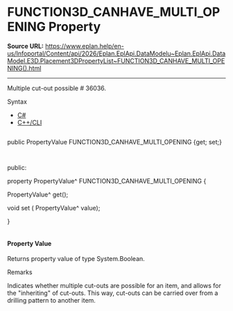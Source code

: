 # FUNCTION3D_CANHAVE_MULTI_OPENING Property

**Source URL:** https://www.eplan.help/en-us/Infoportal/Content/api/2026/Eplan.EplApi.DataModelu~Eplan.EplApi.DataModel.E3D.Placement3DPropertyList~FUNCTION3D_CANHAVE_MULTI_OPENING().html

---

Multiple cut-out possible # 36036.

Syntax

- [C#](#i-syntax-CS)
- [C++/CLI](#i-syntax-CPP2005)

```
```
public PropertyValue FUNCTION3D_CANHAVE_MULTI_OPENING {get; set;}
```
```

```
```
public:

property PropertyValue^ FUNCTION3D_CANHAVE_MULTI_OPENING {

   PropertyValue^ get();

   void set (    PropertyValue^ value);

}
```
```

#### Property Value

Returns property value of type System.Boolean.

Remarks

Indicates whether multiple cut-outs are possible for an item, and allows for the "inheriting" of cut-outs. This way, cut-outs can be carried over from a drilling pattern to another item.
